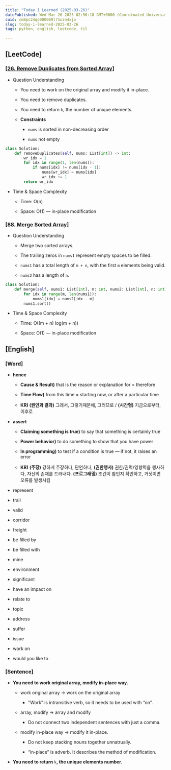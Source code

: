 ```yaml
---
title: "Today I Learned (2025-03-26)"
datePublished: Wed Mar 26 2025 02:56:18 GMT+0000 (Coordinated Universal Time)
cuid: cm8pc24qo000009l71uzn4xjo
slug: today-i-learned-2025-03-26
tags: python, english, leetcode, til

---
```


## \[LeetCode\]

### \[[**26\. Remove Duplicates from Sorted Array**](https://leetcode.com/problems/remove-duplicates-from-sorted-array/)**\]**

* Question Understanding
    
    * You need to work on the original array and modify it in-place.
        
    * You need to remove duplicates.
        
    * You need to return `k`, the number of unique elements.
        
    * **Constraints**
        
        * `nums` is sorted in non-decreasing order
            
        * `nums` not empty
            

```python
class Solution:
    def removeDuplicates(self, nums: List[int]) -> int:
        wr_idx = 1
        for idx in range(1, len(nums)):
            if nums[idx] != nums[idx - 1]:
                nums[wr_idx] = nums[idx]
                wr_idx += 1
        return wr_idx
```

* Time & Space Complexity
    
    * Time: O(n)
        
    * Space: O(1) — in-place modification
        

### \[[**88\. Merge Sorted Array**](https://leetcode.com/problems/merge-sorted-array/)**\]**

* Question Understanding
    
    * Merge two sorted arrays.
        
    * The trailing zeros in `nums1` represent empty spaces to be filled.
        
    * `nums1` has a total length of `m + n`, with the first `m` elements being valid.
        
    * `nums2` has a length of `n`.
        

```python
class Solution:
    def merge(self, nums1: List[int], m: int, nums2: List[int], n: int) -> None:
        for idx in range(m, len(nums1)):
            nums1[idx] = nums2[idx - m]
        nums1.sort()
```

* Time & Space Complexity
    
    * Time: O((m + n) log(m + n))
        
    * Space: O(1) — in-place modification
        

## \[English\]

### \[Word\]

* **hence**
    
    * **Cause & Result)** that is the reason or explanation for = therefore
        
    * **Time Flow)** from this time = starting now, or after a particular time
        
    * **KR) (원인과 결과)** 그래서, 그렇기때문에, 그러므로 / **(시간형)** 지금으로부터, 이후로
        
* **assert**
    
    * **Claiming something is true)** to say that something is certainly true
        
    * **Power behavior)** to do something to show that you have power
        
    * **In programming)** to test if a condition is true — if not, it raises an error
        
    * **KR)** **(주장)** 강하게 주장하다, 단언하다, **(권한행사)** 권한/권력/영향력을 행사하다, 자신의 존재를 드러내다. **(프로그래밍)** 조건이 참인지 확인하고, 거짓이면 오류를 발생시킴
        
* represent
    
* trail
    
* valid
    
* corridor
    
* freight
    
* be filled by
    
* be filled with
    
* mine
    
* environment
    
* significant
    
* have an impact on
    
* relate to
    
* topic
    
* address
    
* suffer
    
* issue
    
* work on
    
* would you like to
    

### \[Sentence\]

* **You need to work original array, modify in-place way.**
    
    * work original array → work on the original array
        
        * "Work” is intransitive verb, so it needs to be used with “on”.
            
    * array, modify → array and modify
        
        * Do not connect two independent sentences with just a comma.
            
    * modify in-place way → modify it in-place.
        
        * Do not keep stacking nouns together unnatrually.
            
        * “in-place” is adverb. It describes the method of modification.
            
* **You need to return** `k`**, the unique elements number.**